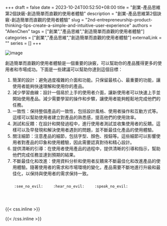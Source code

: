 +++ 
draft = false
date = 2023-10-24T00:52:50+08:00
title = "創業-產品思維第2個訣竅-創造簡單而直觀的使用者體驗"
description = "創業-產品思維第2個訣竅-創造簡單而直觀的使用者體驗"
slug = "2nd-entrepreneurship-product-thinking-tips-create-a-simple-and-intuitive-user-experience"
authors = "AllenChen"
tags = ["創業","產品思維","創造簡單而直觀的使用者體驗"]
categories = ["創業","產品思維","創造簡單而直觀的使用者體驗"]
externalLink = ""
series = []
+++

![image](/images/post/A-rabbit-with-big-blue-eyes-talking-another-rabbit-and-talking-about-entrepreneurship-and-creating-a-simple-and-intuitive-user-experience-with-Van-Gogh-style.jpeg)

創造簡單而直觀的使用者體驗是一個重要的訣竅，可以幫助你的產品獲得更多的使用者和市場成功。下面是一些建議可以幫助你達到這個目標：

1. 簡潔的設計：避免過度複雜的介面和功能。只保留最核心、最重要的功能，讓使用者能夠快速理解和使用你的產品。
2. 減少學習曲線：設計一個易於上手的使用者介面，讓新使用者可以快速上手並開始使用產品。減少需要學習的操作和步驟，讓使用者能夠輕鬆地完成他們的任務。
3. 一致性：保持整個產品的一致性，包括設計風格、使用者操作和互動方式等。這樣可以幫助使用者建立對產品的熟悉感，提高他們的使用效率。
4. 測試和反饋：在設計和開發過程中，進行使用者測試並收集使用者的反饋。這樣可以及早發現和解決使用者遇到的問題，並不斷最佳化產品的使用體驗。
5. 關注細節：注意產品的細節，包括字型、顏色、按鈕等。這些細節可以影響使用者對產品的印象和使用體驗，因此需要認真對待和精心設計。
6. 提供清晰的引導：在使用者使用產品的過程中，提供清晰的引導和指示，幫助他們完成任務並達到預期的結果。
7. 不斷最佳化和改進：使用資料分析和使用者反饋來不斷最佳化和改進產品的使用體驗。隨著使用者的需求和市場環境的變化，產品需要不斷地進行升級和最佳化，以保持與使用者的需求保持一致。


<p><span class="nowrap"><span class="emojify">🙈</span> <code>:see_no_evil:</code></span>  <span class="nowrap"><span class="emojify">🙉</span> <code>:hear_no_evil:</code></span>  <span class="nowrap"><span class="emojify">🙊</span> <code>:speak_no_evil:</code></span></p>
<br>
    

{{< css.inline >}}
<style>
.emojify {
	font-family: Apple Color Emoji, Segoe UI Emoji, NotoColorEmoji, Segoe UI Symbol, Android Emoji, EmojiSymbols;
	font-size: 2rem;
	vertical-align: middle;
}
@media screen and (max-width:650px) {
  .nowrap {
    display: block;
    margin: 25px 0;
  }
}
</style>
{{< /css.inline >}}
